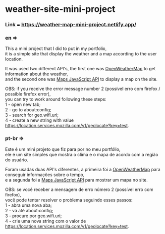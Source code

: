 # weather-site-mini-project
### Link = https://weather-map-mini-project.netlify.app/

### en =>  
This a mini project that I did to put in my portfolio,  
it is a simple site that display the weather and a map according to the user location.  

It was used two different API's, the first one was [OpenWeatherMap](https://openweathermap.org/) to get information about the weather,  
and the second one was [Maps JavaScript API](https://developers.google.com/maps/documentation/javascript/overview) to display a map on the site.  

OBS: if you receive the error message number 2 (possível erro com firefox / possible firefox error),  
you can try to work around following these steps:  
1 - open new tab;  
2 - go to about:config;  
3 - search for geo.wifi.uri;  
4 - create a new string with value https://location.services.mozilla.com/v1/geolocate?key=test.

### pt-br =>  
Este é um mini projeto que fiz para por no meu portfólio,  
ele é um site simples que mostra o clima e o mapa de acordo com a região do usuário.  

Foram usadas duas API's diferentes, a primeira foi a [OpenWeatherMap](https://openweathermap.org/) para conseguir informações sobre o tempo,  
e a segunda foi a [Maps JavaScript API](https://developers.google.com/maps/documentation/javascript/overview) para mostrar um mapa no site.  

OBS: se você receber a mensagem de erro número 2 (possível erro com firefox),  
você pode tentar resolver o problema seguindo esses passos:  
1 - abra uma nova aba;  
2 - vá até about:config;  
3 - procure por geo.wifi.uri;  
4 - crie uma nova string com o valor de https://location.services.mozilla.com/v1/geolocate?key=test.
